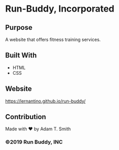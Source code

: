 # Run-Buddy, Incorporated

## Purpose
A website that offers fitness training services. 

## Built With
* HTML
* CSS

## Website
https://lernantino.github.io/run-buddy/

## Contribution
Made with ❤️ by Adam T. Smith 

### ©️2019 Run Buddy, INC
